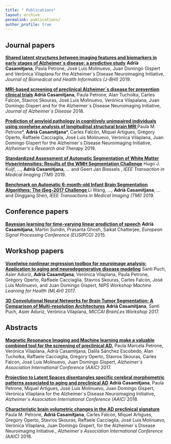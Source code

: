 ```yaml
---
title: " Publications"
layout: archive
permalink: publications/
author_profile: true
---
```




## Journal papers

<b>[Shared latent structures between imaging features and biomarkers in early stages of Alzheimer\`s disease; a predictive study](https://acasamitjana.github.io/personal-webpage-jekyll/2019-JBHI-Shared)</b>
<b>Adrià Casamitjana</b>, Paula Petrone, José Luis Molinuevo, Juan Domingo Gispert and Verónica Vilaplana for the Alzheimer\`s Disease Neuroimaging Initiative, <i>Journal of Biomedical and Health Informatics (J-BHI)</i>
2019.


<b>[MRI-based screening of preclinical Alzheimer\`s disease for prevention clinical trials](https://acasamitjana.github.io/personal-webpage-jekyll/2018-JAD-MRI-based)</b>
<b>Adrià Casamitjana</b>, Paula Petrone, Alan Tucholka, Carles Falcón, Stavros Skouras, José Luis Molinuevo, Verónica Vilapalana, Juan Domingo Gispert and for the Alzheimer\`s Disease Neuroimaging Initiative, <i>Journal of Alzheimer\`s Disease</i>
2018.


<b>[Prediction of amyloid pathology in cognitively unimpaired individuals using voxelwise analysis of longitudinal structural brain MRI ](https://acasamitjana.github.io/personal-webpage-jekyll/2019-ART-Prediction)</b>
Paula M. Petrone\*, <b>Adrià Casamitjana</b>\*, Carles Falcón, Miquel Artigues, Grégory Operto, Raffaele Cacciaglia, José Luis Molinuevo, Verónica Vilaplana, Juan Domingo Gispert for the Alzheimer\`s Disease Neuroimaging Initiative, <i>Alzheimer’s\`s Research and Therapy</i>
2019.


<b>[Standardized Assessment of Automatic Segmentation of White Matter Hyperintensities; Results of the WMH Segmentation Challenge](https://acasamitjana.github.io/personal-webpage-jekyll/2019-TMIa-Standardized)</b>
Hugo J. Kuijf, ..., <b>Adrià Casamitjana</b>, ... and Geert Jan Biessels , <i>IEEE Transaction in Medical Imaging (TMI)</i>
2019.


<b>[Benchmark on Automatic 6-month-old Infant Brain Segmentation Algorithms; The iSeg-2017 Challenge ](https://acasamitjana.github.io/personal-webpage-jekyll/2019-TMIb-Benchmark)</b>
Li Wang, ..., <b>Adrià Casamitjana</b>, ... and Dinggang Shen, <i>IEEE Transactions in Medical Imaging (TMI)</i>
2019.




## Conference papers

<b>[Bayesian learning for time-varying linear prediction of speech](https://acasamitjana.github.io/personal-webpage-jekyll/2015-EUSIPCO-Bayesian)</b>
<b>Adrià Casamitjana</b>, Martin Sundin, Prasanta Ghosh, Saikat Chatterjee, <i>European Signal Processing Conference (EUSIPCO)</i>
2015.




## Workshop papers

<b>[Voxelwise nonlinear regression toolbox for neuroimage analysis; Application to aging and neurodegenerative disease modeling](https://acasamitjana.github.io/personal-webpage-jekyll/2017-NIPS-Voxelwise)</b>
Santi Puch, Asier Aduriz, <b>Adrià Casamitjana</b>, Verónica Vilaplana, Paula Petrone, Grégory Operto, Raffaele Cacciaglia, Stavros Skouras, Carles Falcón, José Luis Molinuevo, and Juan Domingo Gispert, <i>NIPS Workshop Machine Learning for Health (ML4H)</i>
2017.


<b>[3D Convolutional Neural Networks for Brain Tumor Segmentation; A Comparison of Multi-resolution Architectures](https://acasamitjana.github.io/personal-webpage-jekyll/2016-MICCAI-3DCNN)</b>
<b>Adrià Casamitjana</b>, Santi Puch, Asier Aduriz, Verónica Vilaplana, <i>MICCAI BrainLes Workshop</i>
2017.




## Abstracts 

<b>[Magnetic Resonance Imaging and Machine learning make a valuable combined tool for the screening of preclinical AD.](https://acasamitjana.github.io/personal-webpage-jekyll/2017-AAIC-Magnetic)</b>
Paula Marcela Petrone, Verónica Vilaplana, Adrià Casamitjana, Dalila Sánchez Escobedo, Alan Tucholka, Raffaele Cacciaglia, Gregory Operto, Stavros Skouras, Carles Falcon, José Luis Molinuevo, Juan Domingo Gispert, <i>Alzheimer\`s Association International Conference (AAIC)</i>
2017.


<b>[Projection to Latent Spaces disentangles specific cerebral morphometric patterns associated to aging and preclinical AD](https://acasamitjana.github.io/personal-webpage-jekyll/2018-AAIC-Projection)</b>
<b>Adrià Casamitjana</b>, Paula Petrone, Miquel Artigues, José Luis Molinuevo, Juan Domingo Gispert, Verónica Vilaplana for the Alzheimer\`s Disease Neuroimaging Initiative, <i>Alzheimer\`s Association International Conference (AAIC)</i>
2018.


<b>[Characteristic brain volumetric changes in the AD preclinical signature](https://acasamitjana.github.io/personal-webpage-jekyll/2018-AAIC-Characteristic)</b>
Paula M. Petrone, <b>Adrià Casamitjana</b>, Carles Falcon, Miquel Artigues, Gregory Operto, Stavros Skouras, Raffaele Cacciaglia, José Luis Molinuevo, Verónica Vilaplana, Juan Domingo Gispert, for the Alzheimer\`s Disease Neuroimaging Initiative., <i>Alzheimer\`s Association International Conference (AAIC) </i>
2018.


